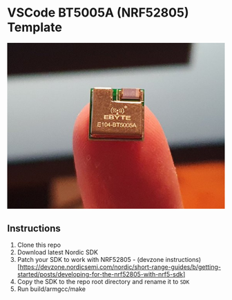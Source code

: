 # VSCode BT5005A (NRF52805) Template

![](ebyte_e104_bt5005a_module.png)

## Instructions
1. Clone this repo
2. Download latest Nordic SDK
3. Patch your SDK to work with NRF52805 - (devzone instructions)[https://devzone.nordicsemi.com/nordic/short-range-guides/b/getting-started/posts/developing-for-the-nrf52805-with-nrf5-sdk]
4. Copy the SDK to the repo root directory and rename it to `SDK`
5. Run build/armgcc/make
